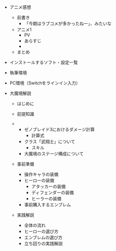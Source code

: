 - アニメ感想
  - 前書き
    - 「今期はラブコメが多かったねー」、みたいな
  - アニメ1
    - PV
    - あらすじ
    - 
  - まとめ

- インストールするソフト・設定一覧

- 執筆環境

- PC環境（Switchをラインイン入力）

- 大魔境解説
  - はじめに

  - 前提知識
  - 
    - ゼノブレイド3におけるダメージ計算
      - 計算式
    - クラス「武翔士」について
      - スキル
    - 大魔境のステージ構成について

  - 事前準備
    - 操作キャラの装備
    - ヒーローの装備
      - アタッカーの装備
      - ディフェンダーの装備
      - ヒーラーの装備
    - 事前購入するエンブレム

  - 実践解説
    - 全体の流れ
    - ヒーローの選び方
    - エンブレムの選び方
    - 立ち回りの実践解説

